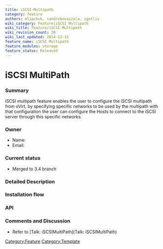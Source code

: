 ```yaml
---
title: iSCSI-Multipath
category: feature
authors: mlipchuk, sandrobonazzola, sgotliv
wiki_category: Feature|iSCSI Multipath
wiki_title: Feature/iSCSI-Multipath
wiki_revision_count: 28
wiki_last_updated: 2014-12-15
feature_name: iSCSI Multipath
feature_modules: storage
feature_status: Released
---
```


# iSCSI MultiPath

### Summary

iSCSI multipath feature enables the user to configure the iSCSI multipath from oVirt, by specifying specific networks to be used by the multipath with that configuration the user can configure the Hosts to connect to the iSCSI server through this specific networks.

### Owner

*   Name:
*   Email:

### Current status

*   Merged to 3.4 branch

### Detailed Description

### Installation flow

### API

### Comments and Discussion

*   Refer to [Talk: iSCSIMultiPath](Talk: iSCSIMultiPath)

<Category:Feature> <Category:Template>
